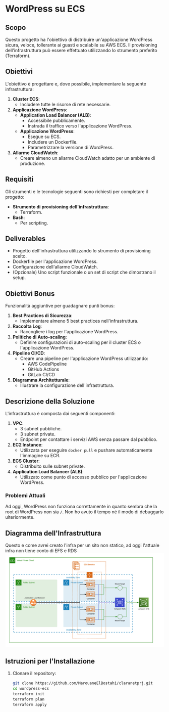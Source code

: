 # WordPress su ECS

## Scopo
Questo progetto ha l'obiettivo di distribuire un'applicazione WordPress sicura, veloce, tollerante ai guasti e scalabile su AWS ECS. Il provisioning dell'infrastruttura può essere effettuato utilizzando lo strumento preferito (Terraform).

## Obiettivi
L'obiettivo è progettare e, dove possibile, implementare la seguente infrastruttura:
1. **Cluster ECS**:
   - Includere tutte le risorse di rete necessarie.
2. **Applicazione WordPress**:
   - **Application Load Balancer (ALB)**:
     - Accessibile pubblicamente.
     - Instrada il traffico verso l'applicazione WordPress.
   - **Applicazione WordPress**:
     - Esegue su ECS.
     - Includere un Dockerfile.
     - Parametrizzare la versione di WordPress.
3. **Allarme CloudWatch**:
   - Creare almeno un allarme CloudWatch adatto per un ambiente di produzione.

## Requisiti
Gli strumenti e le tecnologie seguenti sono richiesti per completare il progetto:
- **Strumento di provisioning dell'infrastruttura**:
  - Terraform.
- **Bash**:
  - Per scripting.

## Deliverables
- Progetto dell'infrastruttura utilizzando lo strumento di provisioning scelto.
- Dockerfile per l'applicazione WordPress.
- Configurazione dell'allarme CloudWatch.
- (Opzionale) Uno script funzionale o un set di script che dimostrano il setup.

## Obiettivi Bonus
Funzionalità aggiuntive per guadagnare punti bonus:
1. **Best Practices di Sicurezza**:
   - Implementare almeno 5 best practices nell'infrastruttura.
2. **Raccolta Log**:
   - Raccogliere i log per l'applicazione WordPress.
3. **Politiche di Auto-scaling**:
   - Definire configurazioni di auto-scaling per il cluster ECS o l'applicazione WordPress.
4. **Pipeline CI/CD**:
   - Creare una pipeline per l'applicazione WordPress utilizzando:
     - AWS CodePipeline
     - GitHub Actions
     - GitLab CI/CD
5. **Diagramma Architetturale**:
   - Illustrare la configurazione dell'infrastruttura.

## Descrizione della Soluzione
L'infrastruttura è composta dai seguenti componenti:
1. **VPC**:
   - 3 subnet pubbliche.
   - 3 subnet private.
   - Endpoint per contattare i servizi AWS senza passare dal pubblico.
2. **EC2 Instance**:
   - Utilizzata per eseguire `docker pull` e pushare automaticamente l'immagine su ECR.
3. **ECS Cluster**:
   - Distribuito sulle subnet private.
4. **Application Load Balancer (ALB)**:
   - Utilizzato come punto di accesso pubblico per l'applicazione WordPress.

### Problemi Attuali
Ad oggi, WordPress non funziona correttamente in quanto sembra che la root di WordPress non sia `/`. Non ho avuto il tempo né il modo di debuggarlo ulteriormente.

## Diagramma dell'Infrastruttura
Questo e come avrei creato l'infra per un sito non statico, ad oggi l'attuale infra non tiene conto di EFS e RDS
![Diagramma dell'Infrastruttura](./infra.png)

## Istruzioni per l'Installazione
1. Clonare il repository:
   ```sh
   git clone https://github.com/MarouaneElBostahi/claranetprj.git
   cd wordpress-ecs
   terraform init
   terraform plan
   terraform apply
   ```